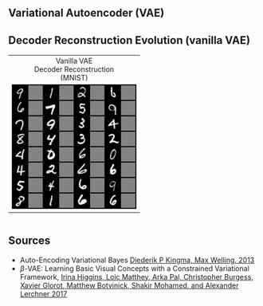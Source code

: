 ## Variational Autoencoder (VAE)

## Decoder Reconstruction Evolution (vanilla VAE)

<table>
  <tr>
    <td align="center">
      Vanilla VAE<br>Decoder Reconstruction<br>(MNIST)
    </td>
  </tr>
  <tr>
    <td align="center">
      <img src="res/vanilla-reconstruction.gif" alt="VAE Decoder Reconstruction" style="width:250px;height:250px;">
    </td>
  </tr>
</table>

<div style="  display: flex; justify-content: center; align-items: center;">
</div>

## Sources
- Auto-Encoding Variational Bayes [Diederik P Kingma, Max Welling. 2013](https://arxiv.org/pdf/1312.6114)
- $\beta$-VAE: Learning Basic Visual Concepts with a Constrained Variational Framework, [Irina Higgins, Loic Matthey, Arka Pal, Christopher Burgess, Xavier Glorot, Matthew Botvinick, Shakir Mohamed, and Alexander Lerchner 2017](https://openreview.net/pdf?id=Sy2fzU9gl)
